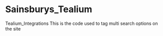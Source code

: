 # Sainsburys_Tealium
Tealium_Integrations
This is the code used to tag multi search options on the site 
